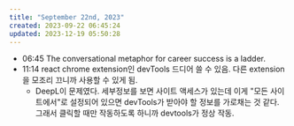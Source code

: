 ```yaml
---
title: "September 22nd, 2023"
created: 2023-09-22 06:45:24
updated: 2023-12-19 05:50:28
---
```

  * 06:45 The conversational metaphor for career success is a ladder.
  * 11:14 react chrome extension인 devTools 드디어 쓸 수 있음. 다른 extension을 모조리 끄니까 사용할 수 있게 됨.
    * DeepL이 문제였다. 세부정보를 보면 사이트 액세스가 있는데 이게 "모든 사이트에서"로 설정되어 있으면 devTools가 받아야 할 정보를 가로채는 것 같다. 그래서 클릭할 때만 작동하도록 하니까 devtools가 정상 작동.